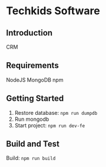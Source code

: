 # Techkids Software

## Introduction
CRM

## Requirements
NodeJS
MongoDB
npm

## Getting Started

1. Restore database: `npm run dumpdb`
2. Run mongodb
3. Start project: `npm run dev-fe`

## Build and Test

Build: `npm run build`